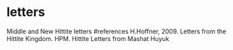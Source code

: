 # letters
Middle and New Hittite letters
#references
H.Hoffner, 2009. Letters from the Hittite Kingdom.
HPM. Hittite Letters from Mashat Huyuk

